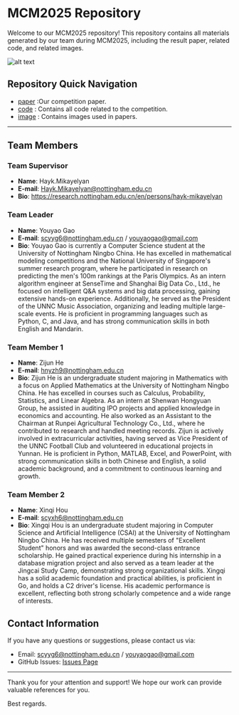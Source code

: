 # MCM2025 Repository

Welcome to our MCM2025  repository! This repository contains all materials generated by our team during MCM2025, including the result paper, related code, and related images.

![alt text](../image/model1.png "Model Flowchart")

## Repository Quick Navigation

- [paper](2502406.pdf) :Our competition paper.
- [code](code) : Contains all code related to the competition.
- [image](image) : Contains images used in papers.

---

## Team Members

### Team Supervisor

- **Name**: Hayk.Mikayelyan
- **E-mail**: Hayk.Mikayelyan@nottingham.edu.cn
- **Bio**: https://research.nottingham.edu.cn/en/persons/hayk-mikayelyan

### Team Leader

- **Name**: Youyao Gao
- **E-mail**: scyyg6@nottingham.edu.cn / youyaogao@gmail.com
- **Bio**: Youyao Gao is currently a Computer Science student at the University of Nottingham Ningbo China. He has excelled in mathematical modeling competitions and the National University of Singapore's summer research program, where he participated in research on predicting the men's 100m rankings at the Paris Olympics. As an intern algorithm engineer at SenseTime and Shanghai Big Data Co., Ltd., he focused on intelligent Q&A systems and big data processing, gaining extensive hands-on experience. Additionally, he served as the President of the UNNC Music Association, organizing and leading multiple large-scale events. He is proficient in programming languages such as Python, C, and Java, and has strong communication skills in both English and Mandarin.

### Team Member 1

- **Name**: Zijun He
- **E-mail**: hnyzh9@nottingham.edu.cn
- **Bio**: Zijun He is an undergraduate student majoring in Mathematics with a focus on Applied Mathematics at the University of Nottingham Ningbo China. He has excelled in courses such as Calculus, Probability, Statistics, and Linear Algebra. As an intern at Shenwan Hongyuan Group, he assisted in auditing IPO projects and applied knowledge in economics and accounting. He also worked as an Assistant to the Chairman at Runpei Agricultural Technology Co., Ltd., where he contributed to research and handled meeting records. Zijun is actively involved in extracurricular activities, having served as Vice President of the UNNC Football Club and volunteered in educational projects in Yunnan. He is proficient in Python, MATLAB, Excel, and PowerPoint, with strong communication skills in both Chinese and English, a solid academic background, and a commitment to continuous learning and growth.

### Team Member 2

- **Name**: Xinqi Hou
- **E-mail**: scyxh6@nottingham.edu.cn
- **Bio**: Xingqi Hou is an undergraduate student majoring in Computer Science and Artificial Intelligence (CSAI) at the University of Nottingham Ningbo China. He has received multiple semesters of "Excellent Student" honors and was awarded the second-class entrance scholarship. He gained practical experience during his internship in a database migration project and also served as a team leader at the Jingcai Study Camp, demonstrating strong organizational skills. Xingqi has a solid academic foundation and practical abilities, is proficient in Go, and holds a C2 driver's license. His academic performance is excellent, reflecting both strong scholarly competence and a wide range of interests.

## Contact Information

If you have any questions or suggestions, please contact us via:

- Email: scyyg6@nottingham.edu.cn / youyaogao@gmail.com
- GitHub Issues: [Issues Page](https://github.com/dashen2004/MCM2025/issues)

---

Thank you for your attention and support! We hope our work can provide valuable references for you.

Best regards.
